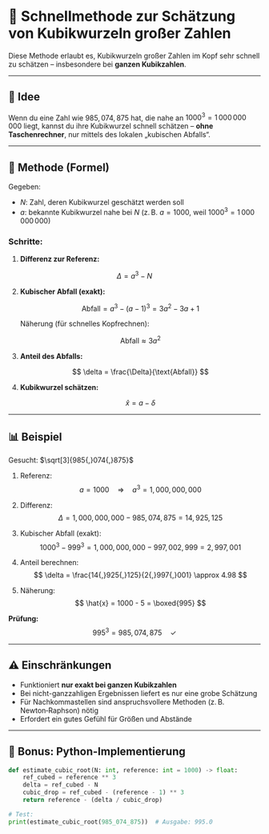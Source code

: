 # 🚀 Schnellmethode zur Schätzung von Kubikwurzeln großer Zahlen

Diese Methode erlaubt es, Kubikwurzeln großer Zahlen im Kopf sehr schnell zu schätzen – insbesondere bei **ganzen Kubikzahlen**.

---

## 🧠 Idee

Wenn du eine Zahl wie $985{,}074{,}875$ hat, die nahe an $1000^3 = 1\,000\,000\,000$ liegt, kannst du ihre Kubikwurzel schnell schätzen – **ohne Taschenrechner**, nur mittels des lokalen „kubischen Abfalls“.

---

## 📐 Methode (Formel)

Gegeben:

- $N$: Zahl, deren Kubikwurzel geschätzt werden soll  
- $a$: bekannte Kubikwurzel nahe bei $N$ (z. B. $a = 1000$, weil $1000^3 = 1\,000\,000\,000$)

### Schritte:

1. **Differenz zur Referenz:**

$$
   \Delta = a^3 - N
$$

2. **Kubischer Abfall (exakt):**

   $$
   \text{Abfall} = a^3 - (a - 1)^3 = 3a^2 - 3a + 1
   $$

   Näherung (für schnelles Kopfrechnen):

   $$
   \text{Abfall} \approx 3a^2
   $$

3. **Anteil des Abfalls:**

   $$
   \delta = \frac{\Delta}{\text{Abfall}}
   $$

4. **Kubikwurzel schätzen:**

   $$
   \hat{x} = a - \delta
   $$

---

## 📊 Beispiel

Gesucht: $\sqrt[3]{985{,}074{,}875}$

1. Referenz:  
   $$
   a = 1000 \quad\Rightarrow\quad a^3 = 1{,}000{,}000{,}000
   $$

2. Differenz:  
   $$
   \Delta = 1{,}000{,}000{,}000 - 985{,}074{,}875 = 14{,}925{,}125
   $$

3. Kubischer Abfall (exakt):  
   $$
   1000^3 - 999^3 = 1{,}000{,}000{,}000 - 997{,}002{,}999 = 2{,}997{,}001
   $$

4. Anteil berechnen:  
   $$
   \delta = \frac{14{,}925{,}125}{2{,}997{,}001} \approx 4.98
   $$

5. Näherung:  
   $$
   \hat{x} = 1000 - 5 = \boxed{995}
   $$

**Prüfung:**  
$$
995^3 = 985{,}074{,}875 \quad \checkmark
$$

---

## ⚠️ Einschränkungen

- Funktioniert **nur exakt bei ganzen Kubikzahlen**
- Bei nicht-ganzzahligen Ergebnissen liefert es nur eine grobe Schätzung  
- Für Nachkommastellen sind anspruchsvollere Methoden (z. B. Newton‑Raphson) nötig  
- Erfordert ein gutes Gefühl für Größen und Abstände

---

## 🧮 Bonus: Python-Implementierung

```python
def estimate_cubic_root(N: int, reference: int = 1000) -> float:
    ref_cubed = reference ** 3
    delta = ref_cubed - N
    cubic_drop = ref_cubed - (reference - 1) ** 3
    return reference - (delta / cubic_drop)

# Test:
print(estimate_cubic_root(985_074_875))  # Ausgabe: 995.0
